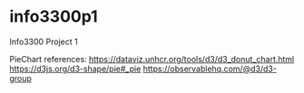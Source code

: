 # info3300p1
Info3300 Project 1

PieChart references: 
https://dataviz.unhcr.org/tools/d3/d3_donut_chart.html
https://d3js.org/d3-shape/pie#_pie
https://observablehq.com/@d3/d3-group 
